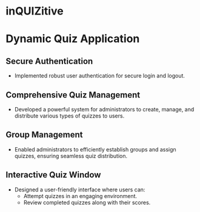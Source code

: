 # inQUIZitive
# Dynamic Quiz Application

## Secure Authentication
- Implemented robust user authentication for secure login and logout.

## Comprehensive Quiz Management
- Developed a powerful system for administrators to create, manage, and distribute various types of quizzes to users.

## Group Management
- Enabled administrators to efficiently establish groups and assign quizzes, ensuring seamless quiz distribution.

## Interactive Quiz Window
- Designed a user-friendly interface where users can:
  - Attempt quizzes in an engaging environment.
  - Review completed quizzes along with their scores.




